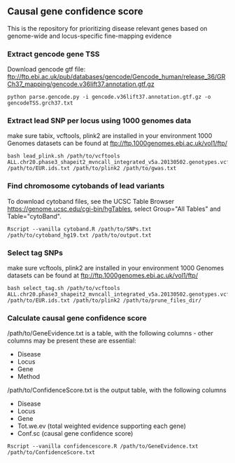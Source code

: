 ## Causal gene confidence score
This is the repository for prioritizing disease relevant genes based on genome-wide and locus-specific fine-mapping evidence


### Extract gencode gene TSS
Download gencode gtf file: ftp://ftp.ebi.ac.uk/pub/databases/gencode/Gencode_human/release_36/GRCh37_mapping/gencode.v36lift37.annotation.gtf.gz

```
python parse.gencode.py -i gencode.v36lift37.annotation.gtf.gz -o gencodeTSS.grch37.txt

```


### Extract lead SNP per locus using 1000 genomes data
make sure tabix, vcftools, plink2 are installed in your environment
1000 Genomes datasets can be found at ftp://ftp.1000genomes.ebi.ac.uk/vol1/ftp/

```
bash lead_plink.sh /path/to/vcftools ALL.chr20.phase3_shapeit2_mvncall_integrated_v5a.20130502.genotypes.vcf.gz /path/to/EUR.ids.txt /path/to/plink2 /path/to/gwas.txt

```


### Find chromosome cytobands of lead variants
To download cytoband files, see the UCSC Table Browser https://genome.ucsc.edu/cgi-bin/hgTables, select Group="All Tables" and Table="cytoBand".

```
Rscript --vanilla cytoband.R /path/to/SNPs.txt /path/to/cytoband_hg19.txt /path/to/output.txt
```


### Select tag SNPs
make sure vcftools, plink2 are installed in your environment
1000 Genomes datasets can be found at ftp://ftp.1000genomes.ebi.ac.uk/vol1/ftp/

```
bash select_tag.sh /path/to/vcftools ALL.chr20.phase3_shapeit2_mvncall_integrated_v5a.20130502.genotypes.vcf.gz /path/to/EUR.ids.txt /path/to/plink2 /path/to/prune_files_dir/
```


### Calculate causal gene confidence score
/path/to/GeneEvidence.txt is a table, with the following columns - other columns may be present these are essential: 
- Disease
- Locus
- Gene
- Method

/path/to/ConfidenceScore.txt is the output table, with the following columns
- Disease
- Locus
- Gene
- Tot.we.ev (total weighted evidence supporting each gene)
- Conf.sc (causal gene confidence score)

```
Rscript --vanilla confidencescore.R /path/to/GeneEvidence.txt /path/to/ConfidenceScore.txt
```



